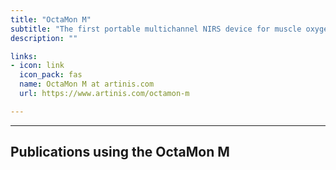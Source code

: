 ```yaml
---
title: "OctaMon M"
subtitle: "The first portable multichannel NIRS device for muscle oxygenation measurement"
description: ""

links:
- icon: link
  icon_pack: fas
  name: OctaMon M at artinis.com
  url: https://www.artinis.com/octamon-m

---
```

____
## Publications using the OctaMon M